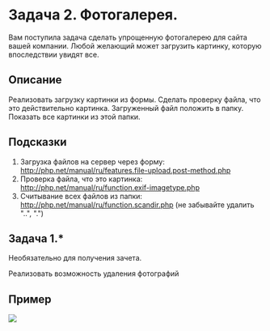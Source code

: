 # Задача 2. Фотогалерея.

Вам поступила задача сделать упрощенную фотогалерею для сайта вашей компании.
Любой желающий может загрузить картинку, которую впоследствии увидят все.

## Описание
Реализовать загрузку картинки из формы. Сделать проверку файла, что это действительно картинка. Загруженный файл положить в папку.
Показать все картинки из этой папки.

## Подсказки
1. Загрузка файлов на сервер через форму: http://php.net/manual/ru/features.file-upload.post-method.php
2. Проверка файла, что это картинка: http://php.net/manual/ru/function.exif-imagetype.php
3. Считывание всех файлов из папки: http://php.net/manual/ru/function.scandir.php (не забывайте удалить "..", ".")


## Задача 1.*

Необязательно для получения зачета.

Реализовать возможность удаления фотографий

## Пример
![](https://i.imgur.com/W5wfX9A.png)
